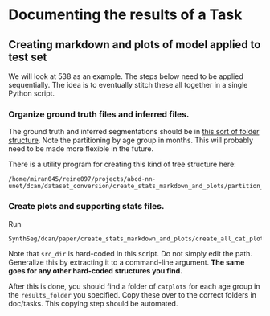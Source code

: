 Documenting the results of a Task
=================================

Creating markdown and plots of model applied to test set
--------------------------------------------------------

We will look at 538 as an example.  The steps below need to be applied sequentially.
The idea is to eventually stitch these all together in a single Python script.

### Organize ground truth files and inferred files.

The ground truth and inferred segmentations should be in 
[this sort of folder structure](./sample-dir-tree.txt).  Note the partitioning
by age group in months.  This will probably need to be made more flexible in the future.

There is a utility program for creating this kind of tree structure here:

    /home/miran045/reine097/projects/abcd-nn-unet/dcan/dataset_conversion/create_stats_markdown_and_plots/partition_by_age.py

### Create plots and supporting stats files.

Run

    SynthSeg/dcan/paper/create_stats_markdown_and_plots/create_all_cat_plots.py

Note that `src_dir` is hard-coded in this script.  Do not simply edit the path.  Generalize this by extracting it to a command-line argument.  <b>The same goes
for any other hard-coded structures you find.</b>

After this is done, you should find a folder of `catplot`s for each age group in the 
`results_folder` you specified.  Copy these over to the correct folders in doc/tasks.  This copying step should
be automated.